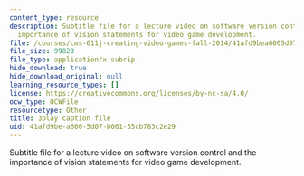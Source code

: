 ```yaml
---
content_type: resource
description: Subtitle file for a lecture video on software version control and the
  importance of vision statements for video game development.
file: /courses/cms-611j-creating-video-games-fall-2014/41afd9bea6005d07b06135cb783c2e29_2pfdTSZ-GUM.vtt
file_size: 99823
file_type: application/x-subrip
hide_download: true
hide_download_original: null
learning_resource_types: []
license: https://creativecommons.org/licenses/by-nc-sa/4.0/
ocw_type: OCWFile
resourcetype: Other
title: 3play caption file
uid: 41afd9be-a600-5d07-b061-35cb783c2e29
---
```

Subtitle file for a lecture video on software version control and the importance of vision statements for video game development.